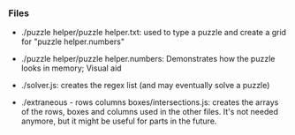### Files
- ./puzzle helper/puzzle helper.txt: used to type a puzzle and create a grid for "puzzle helper.numbers"
- ./puzzle helper/puzzle helper.numbers: Demonstrates how the puzzle looks in memory; Visual aid
- ./solver.js: creates the regex list (and may eventually solve a puzzle)

- ./extraneous - rows columns boxes/intersections.js: creates the arrays of the rows, boxes and columns used in the other files. It's not needed anymore, but it might be useful for parts in the future.